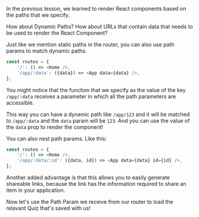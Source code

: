 In the previous lesson, we learned to render React components based on the paths that we specify. 

How about Dynamic Paths? How about URLs that contain data that needs to be used to render the React Component?

Just like we mention static paths in the router, you can also use path params to match dynamic paths.

```js
const routes = {
    '/': () => <Home />,
    '/app/:data': ({data}) => <App data={data} />,
};
```

You might notice that the function that we specify as the value of the key `/app/:data` receives a parameter in which all the path parameters are accessible.

This way you can have a dynamic path like `/app/123` and it will be matched to `/app/:data` and the `data` param will be `123`. And you can use the value of the `data` prop to render the component! 

You can also nest path params. Like this:

```js
const routes = {
    '/': () => <Home />,
    '/app/:data/:id': ({data, id}) => <App data={data} id={id} />,
};
```

Another added advantage is that this allows you to easily generate shareable links, because the link has the information required to share an item in your application.

Now let's use the Path Param we receive from our router to load the relavant Quiz that's saved with us!

